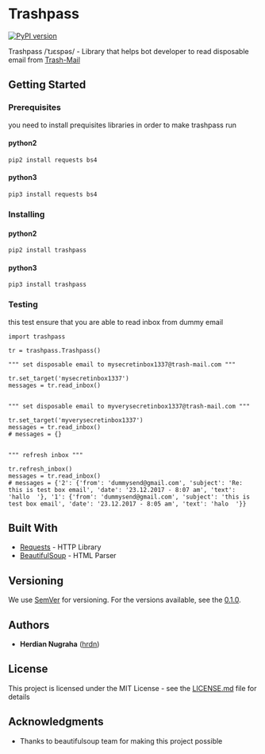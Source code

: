 
# Trashpass
[![PyPI version](https://badge.fury.io/py/trashpass.svg)](https://badge.fury.io/py/trashpass)

Trashpass /ˈtɹɛspəs/ - Library that helps bot developer to read disposable email from [Trash-Mail](https://trash-mail.com)

## Getting Started

### Prerequisites

you need to install prequisites libraries in order to make trashpass run

#### python2
```
pip2 install requests bs4
```

#### python3
```
pip3 install requests bs4
```

### Installing

#### python2
```
pip2 install trashpass
```

#### python3
```
pip3 install trashpass
```

### Testing

this test ensure that you are able to read inbox from dummy email

```
import trashpass

tr = trashpass.Trashpass()

""" set disposable email to mysecretinbox1337@trash-mail.com """

tr.set_target('mysecretinbox1337')
messages = tr.read_inbox()


""" set disposable email to myverysecretinbox1337@trash-mail.com """

tr.set_target('myverysecretinbox1337')
messages = tr.read_inbox()
# messages = {}


""" refresh inbox """

tr.refresh_inbox()
messages = tr.read_inbox()
# messages = {'2': {'from': 'dummysend@gmail.com', 'subject': 'Re: this is test box email', 'date': '23.12.2017 - 8:07 am', 'text': 'hallo  '}, '1': {'from': 'dummysend@gmail.com', 'subject': 'this is test box email', 'date': '23.12.2017 - 8:05 am', 'text': 'halo  '}}

```

## Built With

* [Requests](http://docs.python-requests.org/en/master/) - HTTP Library
* [BeautifulSoup](https://www.crummy.com/software/BeautifulSoup/) - HTML Parser


## Versioning

We use [SemVer](http://semver.org/) for versioning. For the versions available, see the [0.1.0](https://github.com/hrdn/trashpass/tags). 

## Authors

* **Herdian Nugraha** ([hrdn](https://github.com/hrdn))


## License

This project is licensed under the MIT License - see the [LICENSE.md](LICENSE.md) file for details

## Acknowledgments

* Thanks to beautifulsoup team for making this project possible